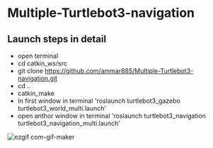# Multiple-Turtlebot3-navigation

## Launch steps in detail
- open terminal 
- cd catkin_ws/src
- git clone https://github.com/ammar885/Multiple-Turtlebot3-navigation.git
- cd ..
- catkin_make
- In first window in terminal 'roslaunch turtlebot3_gazebo turtlebot3_world_multi.launch'
- open anthor window in terminal 'roslaunch turtlebot3_navigation turtlebot3_navigation_multi.launch'


![ezgif com-gif-maker](https://user-images.githubusercontent.com/79098363/127728335-d2b86df5-56b3-42f5-bb0f-c156d240556d.gif)
